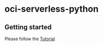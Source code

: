 # oci-serverless-python



## Getting started

Please follow the [Tutorial](https://gitlab.com/oscarbm7/oci-serverless-python/-/raw/main/tutorial/RedBull_Serverless.pdf?inline=false)
